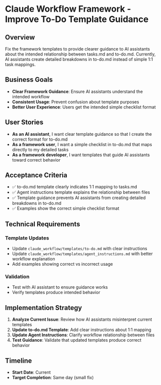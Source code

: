 # Claude Workflow Framework - Improve To-Do Template Guidance

## Overview

Fix the framework templates to provide clearer guidance to AI assistants about the intended relationship between tasks.md and to-do.md. Currently, AI assistants create detailed breakdowns in to-do.md instead of simple 1:1 task mappings.

## Business Goals

- **Clear Framework Guidance**: Ensure AI assistants understand the intended workflow
- **Consistent Usage**: Prevent confusion about template purposes
- **Better User Experience**: Users get the intended simple checklist format

## User Stories

- **As an AI assistant**, I want clear template guidance so that I create the correct format for to-do.md
- **As a framework user**, I want a simple checklist in to-do.md that maps directly to my detailed tasks
- **As a framework developer**, I want templates that guide AI assistants toward correct behavior

## Acceptance Criteria

- ✅ to-do.md template clearly indicates 1:1 mapping to tasks.md
- ✅ Agent instructions template explains the relationship between files
- ✅ Template guidance prevents AI assistants from creating detailed breakdowns in to-do.md
- ✅ Examples show the correct simple checklist format

## Technical Requirements

### Template Updates
- Update `claude_workflow/templates/to-do.md` with clear instructions
- Update `claude_workflow/templates/agent_instructions.md` with better workflow explanation
- Add examples showing correct vs incorrect usage

### Validation
- Test with AI assistant to ensure guidance works
- Verify templates produce intended behavior

## Implementation Strategy

1. **Analyze Current Issue**: Review how AI assistants misinterpret current templates
2. **Update to-do.md Template**: Add clear instructions about 1:1 mapping
3. **Update Agent Instructions**: Clarify workflow relationship between files
4. **Test Guidance**: Validate that updated templates produce correct behavior

## Timeline

- **Start Date**: Current
- **Target Completion**: Same day (small fix)

